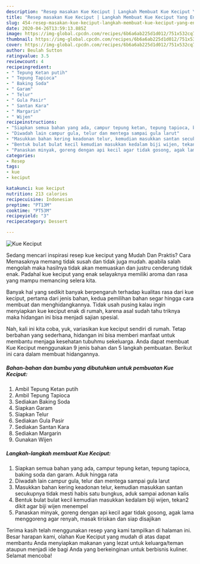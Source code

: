 ```yaml
---
description: "Resep masakan Kue Keciput | Langkah Membuat Kue Keciput Yang Enak Banget"
title: "Resep masakan Kue Keciput | Langkah Membuat Kue Keciput Yang Enak Banget"
slug: 454-resep-masakan-kue-keciput-langkah-membuat-kue-keciput-yang-enak-banget
date: 2020-04-26T13:59:13.885Z
image: https://img-global.cpcdn.com/recipes/6b6a6ab225d1d012/751x532cq70/kue-keciput-foto-resep-utama.jpg
thumbnail: https://img-global.cpcdn.com/recipes/6b6a6ab225d1d012/751x532cq70/kue-keciput-foto-resep-utama.jpg
cover: https://img-global.cpcdn.com/recipes/6b6a6ab225d1d012/751x532cq70/kue-keciput-foto-resep-utama.jpg
author: Beulah Sutton
ratingvalue: 3.5
reviewcount: 4
recipeingredient:
- " Tepung Ketan putih"
- " Tepung Tapioca"
- " Baking Soda"
- " Garam"
- " Telur"
- " Gula Pasir"
- " Santan Kara"
- " Margarin"
- " Wijen"
recipeinstructions:
- "Siapkan semua bahan yang ada, campur tepung ketan, tepung tapioca, baking soda dan garam. Aduk hingga rata"
- "Diwadah lain campur gula, telur dan mentega sampai gula larut"
- "Masukkan bahan kering keadonan telur, kemudian masukkan santan secukupnya tidak mesti habis satu bungkus, aduk sampai adonan kalis"
- "Bentuk bulat bulat kecil kemudian masukkan kedalam biji wijen, tekan2 dikit agar biji wijen menempel"
- "Panaskan minyak, goreng dengan api kecil agar tidak gosong, agak lama menggoreng agar renyah, masak tiriskan dan siap disajikan"
categories:
- Resep
tags:
- kue
- keciput

katakunci: kue keciput 
nutrition: 213 calories
recipecuisine: Indonesian
preptime: "PT13M"
cooktime: "PT53M"
recipeyield: "3"
recipecategory: Dessert

---
```



![Kue Keciput](https://img-global.cpcdn.com/recipes/6b6a6ab225d1d012/751x532cq70/kue-keciput-foto-resep-utama.jpg)

Sedang mencari inspirasi resep kue keciput yang Mudah Dan Praktis? Cara Memasaknya memang tidak susah dan tidak juga mudah. apabila salah mengolah maka hasilnya tidak akan memuaskan dan justru cenderung tidak enak. Padahal kue keciput yang enak selayaknya memiliki aroma dan rasa yang mampu memancing selera kita.



Banyak hal yang sedikit banyak berpengaruh terhadap kualitas rasa dari kue keciput, pertama dari jenis bahan, kedua pemilihan bahan segar hingga cara membuat dan menghidangkannya. Tidak usah pusing kalau ingin menyiapkan kue keciput enak di rumah, karena asal sudah tahu triknya maka hidangan ini bisa menjadi sajian spesial.


Nah, kali ini kita coba, yuk, variasikan kue keciput sendiri di rumah. Tetap berbahan yang sederhana, hidangan ini bisa memberi manfaat untuk membantu menjaga kesehatan tubuhmu sekeluarga. Anda dapat membuat Kue Keciput menggunakan 9 jenis bahan dan 5 langkah pembuatan. Berikut ini cara dalam membuat hidangannya.

<!--inarticleads1-->

##### Bahan-bahan dan bumbu yang dibutuhkan untuk pembuatan Kue Keciput:

1. Ambil  Tepung Ketan putih
1. Ambil  Tepung Tapioca
1. Sediakan  Baking Soda
1. Siapkan  Garam
1. Siapkan  Telur
1. Sediakan  Gula Pasir
1. Sediakan  Santan Kara
1. Sediakan  Margarin
1. Gunakan  Wijen




<!--inarticleads2-->

##### Langkah-langkah membuat Kue Keciput:

1. Siapkan semua bahan yang ada, campur tepung ketan, tepung tapioca, baking soda dan garam. Aduk hingga rata
1. Diwadah lain campur gula, telur dan mentega sampai gula larut
1. Masukkan bahan kering keadonan telur, kemudian masukkan santan secukupnya tidak mesti habis satu bungkus, aduk sampai adonan kalis
1. Bentuk bulat bulat kecil kemudian masukkan kedalam biji wijen, tekan2 dikit agar biji wijen menempel
1. Panaskan minyak, goreng dengan api kecil agar tidak gosong, agak lama menggoreng agar renyah, masak tiriskan dan siap disajikan




Terima kasih telah menggunakan resep yang kami tampilkan di halaman ini. Besar harapan kami, olahan Kue Keciput yang mudah di atas dapat membantu Anda menyiapkan makanan yang lezat untuk keluarga/teman ataupun menjadi ide bagi Anda yang berkeinginan untuk berbisnis kuliner. Selamat mencoba!
